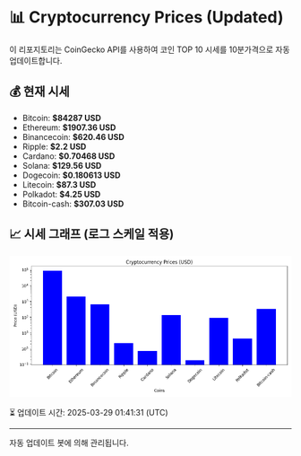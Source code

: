
# 📊 Cryptocurrency Prices (Updated)

이 리포지토리는 CoinGecko API를 사용하여 코인 TOP 10 시세를 10분가격으로 자동 업데이트합니다.

## 💰 현재 시세
- Bitcoin: **$84287 USD**
- Ethereum: **$1907.36 USD**
- Binancecoin: **$620.46 USD**
- Ripple: **$2.2 USD**
- Cardano: **$0.70468 USD**
- Solana: **$129.56 USD**
- Dogecoin: **$0.180613 USD**
- Litecoin: **$87.3 USD**
- Polkadot: **$4.25 USD**
- Bitcoin-cash: **$307.03 USD**

## 📈 시세 그래프 (로그 스케일 적용)
![Crypto Prices](crypto_prices.png)

⏳ 업데이트 시간: 2025-03-29 01:41:31 (UTC)

---
자동 업데이트 봇에 의해 관리됩니다.

